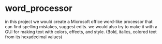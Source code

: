# word_processor
in this project we would create a Microsoft office word-like processor that can find spelling mistakes, suggest edits. we would also try to make it with a GUI for making text with colors, effects, and style. (Bold, italics, colored text from its hexadecimal values) 

